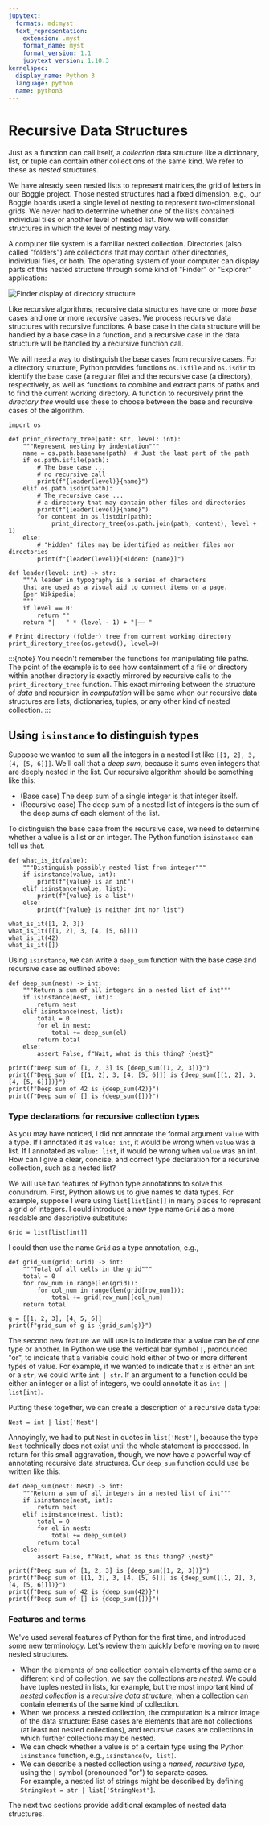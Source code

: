 ```yaml
---
jupytext:
  formats: md:myst
  text_representation:
    extension: .myst
    format_name: myst
    format_version: 1.1
    jupytext_version: 1.10.3
kernelspec:
  display_name: Python 3
  language: python
  name: python3
---
```

# Recursive Data Structures

Just as a function can call itself, a _collection_ data structure 
like a dictionary, list, or tuple can contain other collections of 
the same kind.  We refer to these as _nested_ structures. 

We have already seen nested lists to represent matrices,the grid of 
letters in our Boggle project.  Those nested structures
had a fixed dimension, e.g., our Boggle boards used a single
level of nesting to represent two-dimensional grids. We never had to 
determine whether one of the lists contained individual tiles or 
another level of nested list.  Now we will consider structures in 
which the level of nesting may vary. 

A computer file system is a familiar nested collection.  Directories 
(also called "folders") are collections that may contain other 
directories, individual files, or both.  The operating system of 
your computer can display parts of this nested structure through 
some kind of "Finder" or "Explorer" application: 

![Finder display of directory structure](
img/directory-tree-vertical.png)


Like recursive algorithms, recursive data structures have one or 
more _base_ cases and one or more _recursive_ cases.  We process 
recursive data structures with recursive functions.  A base case in 
the data structure will be handled by a base case in a function, and 
a recursive case in the data structure will be handled by a 
recursive function call. 

We will need a way to distinguish the base cases from recursive 
cases.  For a directory structure, Python provides
functions `os.isfile` and `os.isdir` to identify the base case (a 
regular file) and the recursive case (a directory), respectively, 
as well as functions to combine and extract parts of paths
and to find the current working directory. 
A function to recursively print the _directory tree_ would use these 
to choose between the base and recursive cases of the algorithm.  


```{code-cell} python3
import os

def print_directory_tree(path: str, level: int):
    """Represent nesting by indentation"""
    name = os.path.basename(path)  # Just the last part of the path
    if os.path.isfile(path):
        # The base case ...
        # no recursive call
        print(f"{leader(level)}{name}")
    elif os.path.isdir(path):
        # The recursive case ...
        # a directory that may contain other files and directories
        print(f"{leader(level)}{name}")
        for content in os.listdir(path):
            print_directory_tree(os.path.join(path, content), level + 1)
    else:
        # "Hidden" files may be identified as neither files nor directories
        print(f"{leader(level)}[Hidden: {name}]")

def leader(level: int) -> str:
    """A leader in typography is a series of characters
    that are used as a visual aid to connect items on a page.
    [per Wikipedia]
    """
    if level == 0:
        return ""
    return "|   " * (level - 1) + "|–– "

# Print directory (folder) tree from current working directory
print_directory_tree(os.getcwd(), level=0)
```

:::{note}
You needn't remember the functions for manipulating file paths.  
The point of the example is to see how containment of
a file or directory 
within another directory is exactly mirrored by recursive calls to 
the `print_directory_tree` function.  This exact mirroring between 
the structure of _data_ and recursion in _computation_ will be same 
when our recursive data structures are lists, dictionaries, tuples, 
or any other kind of nested collection. 
:::

## Using `isinstance` to distinguish types

Suppose we wanted to sum all the integers in a nested
list like `[[1, 2], 3, [4, [5, 6]]]`.  We'll call that a
_deep sum_, because it sums even integers that are deeply nested in 
the list.  Our recursive algorithm should be something like this: 

- (Base case)  The deep sum of a single integer is that
  integer itself. 
- (Recursive case)  The deep sum of a nested list of integers
  is the sum of the deep sums of each element of the list.

To distinguish the base case from the recursive case, we need to 
determine whether a value is a list or an integer.  The Python 
function `isinstance` can tell us that. 

```{code-cell} python3
def what_is_it(value):
    """Distinguish possibly nested list from integer"""
    if isinstance(value, int):
        print(f"{value} is an int")
    elif isinstance(value, list):
        print(f"{value} is a list")
    else:
        print(f"{value} is neither int nor list")

what_is_it([1, 2, 3])
what_is_it([[1, 2], 3, [4, [5, 6]]])
what_is_it(42)
what_is_it([])
```

Using `isinstance`, we can write a `deep_sum` function with the base 
case and recursive case as outlined above: 

```{code-cell} python3
def deep_sum(nest) -> int:
    """Return a sum of all integers in a nested list of int"""
    if isinstance(nest, int):
        return nest
    elif isinstance(nest, list):
        total = 0
        for el in nest:
            total += deep_sum(el)
        return total
    else:
        assert False, f"Wait, what is this thing? {nest}"

print(f"Deep sum of [1, 2, 3] is {deep_sum([1, 2, 3])}")
print(f"Deep sum of [[1, 2], 3, [4, [5, 6]]] is {deep_sum([[1, 2], 3, [4, [5, 6]]])}")
print(f"Deep sum of 42 is {deep_sum(42)}")
print(f"Deep sum of [] is {deep_sum([])}")
```

### Type declarations for recursive collection types

As you may have noticed, I did not annotate the formal argument 
`value` with a type.  If I annotated it as `value: int`, it would be 
wrong when `value` was a list.  If I annotated as `value: list`, it 
would be wrong when `value` was an int.   How can I give a clear, 
concise, and correct type declaration for a recursive collection, 
such as a nested list?

We will use two features of Python type annotations to solve this 
conundrum.  First, Python allows us to give names to data types.
For example, suppose I were using `list[list[int]]` in many places 
to represent a grid of integers.  I could introduce a new type name 
`Grid` as a more readable and descriptive substitute: 

```{code-cell} python3
Grid = list[list[int]]
```

I could then use the name `Grid` as a type annotation, e.g.,

```{code-cell} python3
def grid_sum(grid: Grid) -> int: 
    """Total of all cells in the grid"""
    total = 0
    for row_num in range(len(grid)):
        for col_num in range(len(grid[row_num])):
            total += grid[row_num][col_num]
    return total
     
g = [[1, 2, 3], [4, 5, 6]]
print(f"grid_sum of g is {grid_sum(g)}")
```

The second new feature we will use is to indicate that a value can 
be of one type or another.  In Python we use the
vertical bar symbol `|`, 
pronounced "or", to indicate that a variable could hold either of 
two or more different types of value.  For example, if we wanted to 
indicate that `x` is either an `int` or a `str`, we could write
`int | str`.  If an argument to a function could be either an 
integer or a list of integers, we could annotate it as
`int | list[int]`.

Putting these together, we can create a description of a recursive 
data type: 

```{code-cell} python3
Nest = int | list['Nest']
```
Annoyingly, we had to put `Nest` in quotes in `list['Nest']`,
because the type `Nest` technically does not exist 
until the whole statement is processed. In return for this small 
aggravation, though, we now have a powerful way of annotating 
recursive data structures.  Our `deep_sum` function could use  be
written like this: 

```{code-cell} python3
def deep_sum(nest: Nest) -> int:
    """Return a sum of all integers in a nested list of int"""
    if isinstance(nest, int):
        return nest
    elif isinstance(nest, list):
        total = 0
        for el in nest:
            total += deep_sum(el)
        return total
    else:
        assert False, f"Wait, what is this thing? {nest}"

print(f"Deep sum of [1, 2, 3] is {deep_sum([1, 2, 3])}")
print(f"Deep sum of [[1, 2], 3, [4, [5, 6]]] is {deep_sum([[1, 2], 3, [4, [5, 6]]])}")
print(f"Deep sum of 42 is {deep_sum(42)}")
print(f"Deep sum of [] is {deep_sum([])}")
```

### Features and terms

We've used several features of Python for the first time, 
and introduced some new terminology. Let's 
review them quickly before moving on to more nested structures. 

- When the elements of one collection contain elements of the same 
  or a different kind of collection, we say the collections are 
  _nested_.  We could have tuples nested in lists, for example, but 
  the most important kind of _nested collection_ is a _recursive 
  data structure_, when a collection can contain elements of the 
  same kind of collection. 
- When we process a nested collection, the computation is a mirror 
  image of the data structure:  Base cases are elements that are not 
  collections (at least not nested collections), and recursive cases 
  are collections in which further collections may be nested.
- We can check whether a value is of a certain type using the Python 
  `isinstance` function, e.g., `isinstance(v, list)`. 
- We can describe a nested collection using a _named, recursive 
  type_, using the `|` symbol (pronounced "or") to separate cases.  
  For example, a nested list of strings might be described by defining
  `StringNest = str | list['StringNest']`. 

The next two sections provide additional examples of nested data 
structures. 

